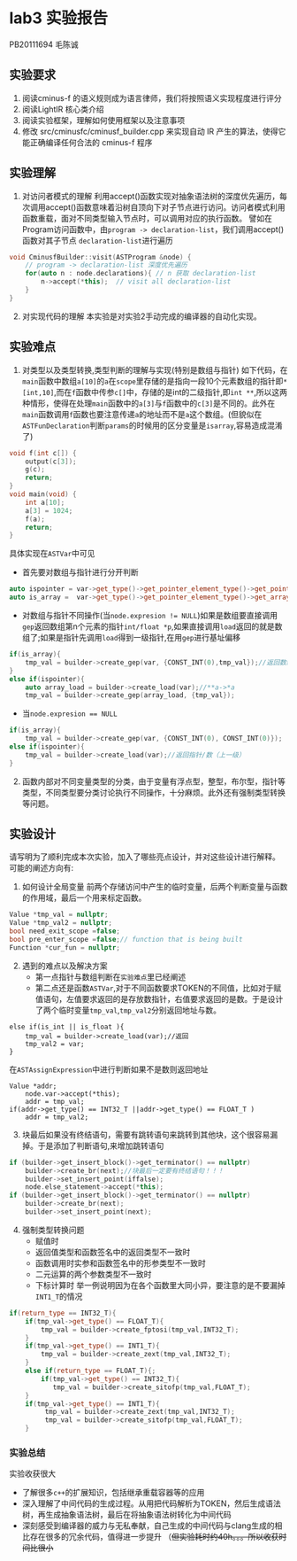 # lab3 实验报告
PB20111694 毛陈诚

## 实验要求
1. 阅读cminus-f 的语义规则成为语言律师，我们将按照语义实现程度进行评分
2. 阅读LightIR 核心类介绍
3. 阅读实验框架，理解如何使用框架以及注意事项
4. 修改 src/cminusfc/cminusf_builder.cpp 来实现自动 IR 产生的算法，使得它能正确编译任何合法的 cminus-f 程序
## 实验理解
1. 对访问者模式的理解
	利用accept()函数实现对抽象语法树的深度优先遍历，每次调用accept()函数意味着沿树自顶向下对子节点进行访问。访问者模式利用函数重载，面对不同类型输入节点时，可以调用对应的执行函数。
	譬如在Program访问函数中，由`program -> declaration-list`，我们调用accept()函数对其子节点 `declaration-list`进行遍历
```c++
void CminusfBuilder::visit(ASTProgram &node) {
	// program -> declaration-list 深度优先遍历
    for(auto n : node.declarations){ // n 获取 declaration-list
	    n->accept(*this);  // visit all declaration-list
    }
}
```
2. 对实现代码的理解
	本实验是对实验2手动完成的编译器的自动化实现。
## 实验难点
1. 对类型以及类型转换,类型判断的理解与实现(特别是数组与指针)
	如下代码，在`main`函数中数组`a[10]`的`a`在`scope`里存储的是指向一段10个元素数组的指针即`*[int,10]`,而在`f`函数中传参`c[]`中，存储的是int的二级指针,即`int **`,所以这两种情形，使得在处理`main`函数中的`a[3]`与`f`函数中的`c[3]`是不同的。此外在`main`函数调用`f`函数也要注意传递`a`的地址而不是`a`这个数组。(但貌似在`ASTFunDeclaration`判断`params`的时候用的区分变量是`isarray`,容易造成混淆了)
```c++
void f(int c[]) {
    output(c[3]);
    g(c);
    return;
}
void main(void) {
    int a[10];
    a[3] = 1024;
    f(a);
    return;
}
```
具体实现在`ASTVar`中可见
- 首先要对数组与指针进行分开判断
```c++
auto ispointer = var->get_type()->get_pointer_element_type()->get_pointer_element_type();
auto is_array =  var->get_type()->get_pointer_element_type()->get_array_element_type();
```
- 对数组与指针不同操作(当`node.expresion != NULL`)如果是数组要直接调用`gep`返回数组第n个元素的指针`int/float *p`,如果直接调用`load`返回的就是数组了;如果是指针先调用`load`得到一级指针,在用`gep`进行基址偏移
```c++
if(is_array){
	tmp_val = builder->create_gep(var, {CONST_INT(0),tmp_val});//返回数组第n个元素指针
}
else if(ispointer){
	auto array_load = builder->create_load(var);//**a->*a
    tmp_val = builder->create_gep(array_load, {tmp_val});

```
- 当`node.expresion == NULL`        
```c++
if(is_array){
	tmp_val = builder->create_gep(var, {CONST_INT(0), CONST_INT(0)});
else if(ispointer){
    tmp_val = builder->create_load(var);//返回指针/数（上一级）
}
```
2. 函数内部对不同变量类型的分类，由于变量有浮点型，整型，布尔型，指针等类型，不同类型要分类讨论执行不同操作，十分麻烦。此外还有强制类型转换等问题。
## 实验设计

请写明为了顺利完成本次实验，加入了哪些亮点设计，并对这些设计进行解释。
可能的阐述方向有:

1. 如何设计全局变量
	前两个存储访问中产生的临时变量，后两个判断变量与函数的作用域，最后一个用来标定函数。
```c++
Value *tmp_val = nullptr;
Value *tmp_val2 = nullptr;
bool need_exit_scope =false;
bool pre_enter_scope =false;// function that is being built
Function *cur_fun = nullptr;
```
	
2.  遇到的难点以及解决方案
	- 第一点指针与数组判断在`实验难点`里已经阐述
	- 第二点还是函数`ASTVar`,对于不同函数要求TOKEN的不同值，比如对于赋值语句，左值要求返回的是存放数指针，右值要求返回的是数。于是设计了两个临时变量`tmp_val`,`tmp_val2`分别返回地址与数。
```c+
else if(is_int || is_float ){
	tmp_val = builder->create_load(var);//返回
	tmp_val2 = var;
}
```
在`ASTAssignExpression`中进行判断如果不是数则返回地址	
```
Value *addr;
	node.var->accept(*this);
	addr = tmp_val;
if(addr->get_type() == INT32_T ||addr->get_type() == FLOAT_T )
	addr = tmp_val2;
```
3. 块最后如果没有终结语句，需要有跳转语句来跳转到其他块，这个很容易漏掉。于是添加了判断语句,来增加跳转语句
```c++
if (builder->get_insert_block()->get_terminator() == nullptr)
	builder->create_br(next);//块最后一定要有终结语句！！！
    builder->set_insert_point(iffalse);
    node.else_statement->accept(*this);
if (builder->get_insert_block()->get_terminator() == nullptr)
    builder->create_br(next);
    builder->set_insert_point(next);
```
4. 强制类型转换问题
    * 赋值时
    * 返回值类型和函数签名中的返回类型不一致时
    * 函数调用时实参和函数签名中的形参类型不一致时
    * 二元运算的两个参数类型不一致时
    * 下标计算时
举一例说明因为在各个函数里大同小异，要注意的是不要漏掉`INT1_T`的情况
```c++
if(return_type == INT32_T){
	if(tmp_val->get_type() == FLOAT_T){
	    tmp_val = builder->create_fptosi(tmp_val,INT32_T);
    }
    if(tmp_val->get_type() == INT1_T){
        tmp_val = builder->create_zext(tmp_val,INT32_T);
    }
    else if(return_type == FLOAT_T){;
        if(tmp_val->get_type() == INT32_T){
           tmp_val = builder->create_sitofp(tmp_val,FLOAT_T);
    }
    if(tmp_val->get_type() == INT1_T){
         tmp_val = builder->create_zext(tmp_val,INT32_T);
         tmp_val = builder->create_sitofp(tmp_val,FLOAT_T);
    }
```

### 实验总结
实验收获很大
- 了解很多`c++`的扩展知识，包括继承重载容器等的应用
- 深入理解了中间代码的生成过程。从用把代码解析为TOKEN，然后生成语法树，再生成抽象语法树，最后在将抽象语法树转化为中间代码
- 深刻感受到编译器的威力与无私奉献，自己生成的中间代码与clang生成的相比存在很多的冗余代码，值得进一步提升
（~~但实验耗时约40h。。。所以收获时间比很小~~
